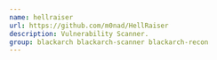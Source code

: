 ```yaml
---
name: hellraiser
url: https://github.com/m0nad/HellRaiser
description: Vulnerability Scanner.
group: blackarch blackarch-scanner blackarch-recon
---
```


